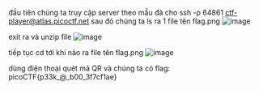 đầu tiên chúng ta truy cập server theo mẫu đã cho ssh -p 64861 ctf-player@atlas.picoctf.net
sau đó chúng ta ls ra 1 file tên flag.png
![image](https://github.com/PhanTrung2012/WUP-picoctf/assets/121162586/285d5884-9c4a-4d0b-b1f0-814a47049fbb)

exit ra và unzip file
![image](https://github.com/PhanTrung2012/WUP-picoctf/assets/121162586/c7bb67b1-83ae-416a-9b67-16546fa0dc5d)

tiếp tục cd tới khi nào ra file tên flag.png
![image](https://github.com/PhanTrung2012/WUP-picoctf/assets/121162586/ac99cc6a-4437-4537-8481-d6ec86a8406f)

dùng điện thoại quét mã QR và chúng ta có flag: picoCTF{p33k_@_b00_3f7cf1ae}
